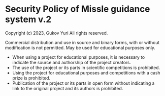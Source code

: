 # Security Policy of Missle guidance system v.2

Copyright (c) 2023, Gukov Yuri
All rights reserved.

Commercial distribution and use in source and binary forms, with or without
modification is not permitted. May be used for educational purposes only.

* When using a project for educational purposes, it is necessary to indicate the source and authorship of the project creators.
* The use of the project or its parts in scientific competitions is prohibited.
* Using the project for educational purposes and competitions with a cash prize is prohibited.
* Publication of the project or its parts in open form without indicating a link to the original project and its authors is prohibited.

